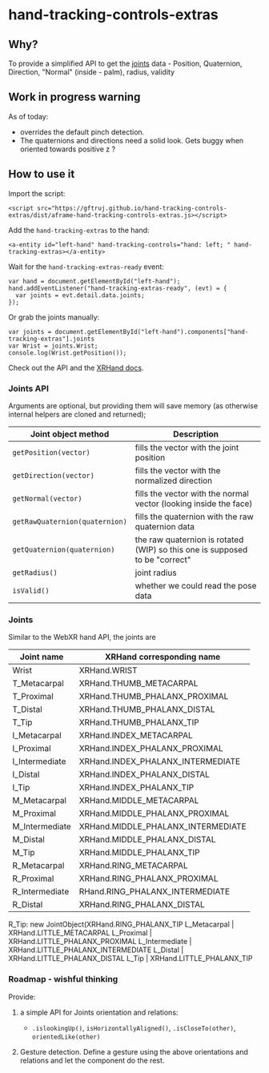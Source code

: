 # hand-tracking-controls-extras

## Why?

To provide a simplified API to get the [joints](https://immersive-web.github.io/webxr-hand-input/#skeleton-joints-section) data
    - Position, Quaternion, Direction, "Normal" (inside - palm), radius, validity
    
## Work in progress warning

As of today:
- overrides the default pinch detection. 
- The quaternions and directions need a solid look. Gets buggy when oriented towards positive z ?

## How to use it

Import the script:

    <script src="https://gftruj.github.io/hand-tracking-controls-extras/dist/aframe-hand-tracking-controls-extras.js></script>

Add the `hand-tracking-extras` to the hand:
 
    <a-entity id="left-hand" hand-tracking-controls="hand: left; " hand-tracking-extras></a-entity>

Wait for the `hand-tracking-extras-ready` event:

    var hand = document.getElementById("left-hand");
    hand.addEventListener("hand-tracking-extras-ready", (evt) = { 
      var joints = evt.detail.data.joints;
    });

Or grab the joints manually:
    
    var joints = document.getElementById("left-hand").components["hand-tracking-extras"].joints
    var Wrist = joints.Wrist;
    console.log(Wrist.getPosition());
    
Check out the API and the [XRHand docs](https://immersive-web.github.io/webxr-hand-input/#skeleton-joints-section).

### Joints API

Arguments are optional, but providing them will save memory (as otherwise internal helpers are cloned and returned);

Joint object method  | Description
------------- | ------------- 
`getPosition(vector)` | fills the vector with the joint position
`getDirection(vector)` | fills the vector with the normalized direction
`getNormal(vector)` | fills the vector with the normal vector (looking inside the face)
`getRawQuaternion(quaternion)` | fills the quaternion with the raw quaternion data 
`getQuaternion(quaternion)` | the raw quaternion is rotated (WIP) so this one is supposed to be "correct"
`getRadius()` | joint radius
`isValid()` | whether we could read the pose data

### Joints

Similar to the WebXR hand API, the joints are

Joint name  | XRHand corresponding name
------------- | -------------   
Wrist | XRHand.WRIST 
T_Metacarpal | XRHand.THUMB_METACARPAL
T_Proximal | XRHand.THUMB_PHALANX_PROXIMAL
T_Distal | XRHand.THUMB_PHALANX_DISTAL
T_Tip | XRHand.THUMB_PHALANX_TIP
I_Metacarpal | XRHand.INDEX_METACARPAL
I_Proximal | XRHand.INDEX_PHALANX_PROXIMAL
I_Intermediate | XRHand.INDEX_PHALANX_INTERMEDIATE
I_Distal | XRHand.INDEX_PHALANX_DISTAL
I_Tip | XRHand.INDEX_PHALANX_TIP
M_Metacarpal | XRHand.MIDDLE_METACARPAL
M_Proximal | XRHand.MIDDLE_PHALANX_PROXIMAL
M_Intermediate | XRHand.MIDDLE_PHALANX_INTERMEDIATE
M_Distal | XRHand.MIDDLE_PHALANX_DISTAL
M_Tip | XRHand.MIDDLE_PHALANX_TIP
R_Metacarpal | XRHand.RING_METACARPAL
R_Proximal | XRHand.RING_PHALANX_PROXIMAL
R_Intermediate | RHand.RING_PHALANX_INTERMEDIATE
R_Distal | XRHand.RING_PHALANX_DISTAL
R_Tip: new JointObject(XRHand.RING_PHALANX_TIP
L_Metacarpal | XRHand.LITTLE_METACARPAL
L_Proximal | XRHand.LITTLE_PHALANX_PROXIMAL
L_Intermediate | XRHand.LITTLE_PHALANX_INTERMEDIATE
L_Distal | XRHand.LITTLE_PHALANX_DISTAL
L_Tip | XRHand.LITTLE_PHALANX_TIP


### Roadmap - wishful thinking

Provide:
1. a simple API for Joints orientation and relations:
    - `.islookingUp()`, `isHorizontallyAligned()`, `.isCloseTo(other)`, `orientedLike(other)`

2. Gesture detection. Define a gesture using the above orientations and relations and let the component do the rest.
